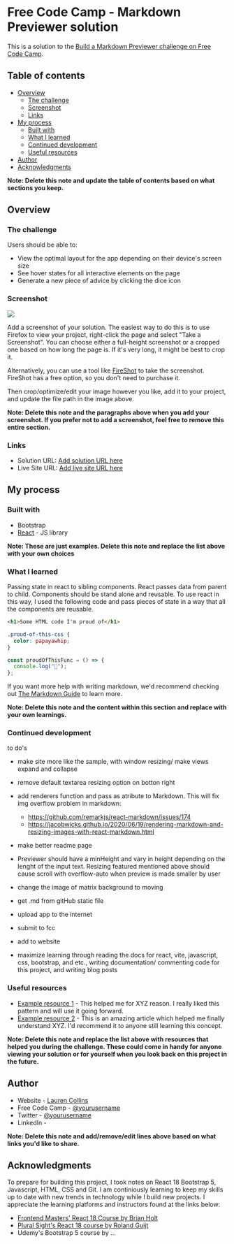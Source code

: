# Free Code Camp - Markdown Previewer solution

This is a solution to the [Build a Markdown Previewer challenge on Free Code Camp](https://www.freecodecamp.org/learn/front-end-development-libraries/front-end-development-libraries-projects/build-a-markdown-previewer).

## Table of contents

- [Overview](#overview)
  - [The challenge](#the-challenge)
  - [Screenshot](#screenshot)
  - [Links](#links)
- [My process](#my-process)
  - [Built with](#built-with)
  - [What I learned](#what-i-learned)
  - [Continued development](#continued-development)
  - [Useful resources](#useful-resources)
- [Author](#author)
- [Acknowledgments](#acknowledgments)

**Note: Delete this note and update the table of contents based on what sections you keep.**

## Overview

### The challenge

Users should be able to:

- View the optimal layout for the app depending on their device's screen size
- See hover states for all interactive elements on the page
- Generate a new piece of advice by clicking the dice icon

### Screenshot

![](./screenshot.jpg)

Add a screenshot of your solution. The easiest way to do this is to use Firefox to view your project, right-click the page and select "Take a Screenshot". You can choose either a full-height screenshot or a cropped one based on how long the page is. If it's very long, it might be best to crop it.

Alternatively, you can use a tool like [FireShot](https://getfireshot.com/) to take the screenshot. FireShot has a free option, so you don't need to purchase it.

Then crop/optimize/edit your image however you like, add it to your project, and update the file path in the image above.

**Note: Delete this note and the paragraphs above when you add your screenshot. If you prefer not to add a screenshot, feel free to remove this entire section.**

### Links

- Solution URL: [Add solution URL here](https://your-solution-url.com)
- Live Site URL: [Add live site URL here](https://your-live-site-url.com)

## My process

### Built with

- Bootstrap
- [React](https://reactjs.org/) - JS library

**Note: These are just examples. Delete this note and replace the list above with your own choices**

### What I learned

Passing state in react to sibling components. React passes data from parent to child. Components should be stand alone and reusable. To use react in this way, I used the following code and pass pieces of state in a way that all the components are reusable.

```html
<h1>Some HTML code I'm proud of</h1>
```

```css
.proud-of-this-css {
  color: papayawhip;
}
```

```jsx
const proudOfThisFunc = () => {
  console.log("🎉");
};
```

If you want more help with writing markdown, we'd recommend checking out [The Markdown Guide](https://www.markdownguide.org/) to learn more.

**Note: Delete this note and the content within this section and replace with your own learnings.**

### Continued development

to do's

- make site more like the sample, with window resizing/ make views expand and collapse
- remove default textarea resizing option on botton right

- add renderers function and pass as atribute to Markdown. This will fix img overflow problem in markdown:

  - https://github.com/remarkjs/react-markdown/issues/174
  - https://jacobwicks.github.io/2020/06/19/rendering-markdown-and-resizing-images-with-react-markdown.html

- make better readme page

- Previewer should have a minHeight and vary in height depending on the lenght of the input text. Resizing featured mentioned above should cause scroll with overflow-auto when preview is made smaller by user

- change the image of matrix background to moving
- get .md from gitHub static file

- upload app to the internet
- submit to fcc
- add to website

- maximize learning through reading the docs for react, vite, javascript, css, bootstrap, and etc., writing documentation/ commenting code for this project, and writing blog posts

### Useful resources

- [Example resource 1](https://www.example.com) - This helped me for XYZ reason. I really liked this pattern and will use it going forward.
- [Example resource 2](https://www.example.com) - This is an amazing article which helped me finally understand XYZ. I'd recommend it to anyone still learning this concept.

**Note: Delete this note and replace the list above with resources that helped you during the challenge. These could come in handy for anyone viewing your solution or for yourself when you look back on this project in the future.**

## Author

- Website - [Lauren Collins](https://www.LaurenCollins.dev)
- Free Code Camp - [@yourusername](https://www.frontendmentor.io/profile/yourusername)
- Twitter - [@yourusername](https://www.twitter.com/yourusername)
- LinkedIn - []()

**Note: Delete this note and add/remove/edit lines above based on what links you'd like to share.**

## Acknowledgments

To prepare for building this project, I took notes on React 18 Bootstrap 5, Javascript, HTML, CSS and Git. I am continiously learning to keep my skills up to date with new trends in technology while I build new projects. I appreciate the learning platforms and instructors found at the links below:

- [Frontend Masters' React 18 Course by Brian Holt](https://frontendmasters.com/courses/complete-react-v8/)
- [Plural Sight's React 18 course by Roland Guijt](https://www.pluralsight.com/courses/react-18-fundamentals)
- Udemy's Bootstrap 5 course by ...
